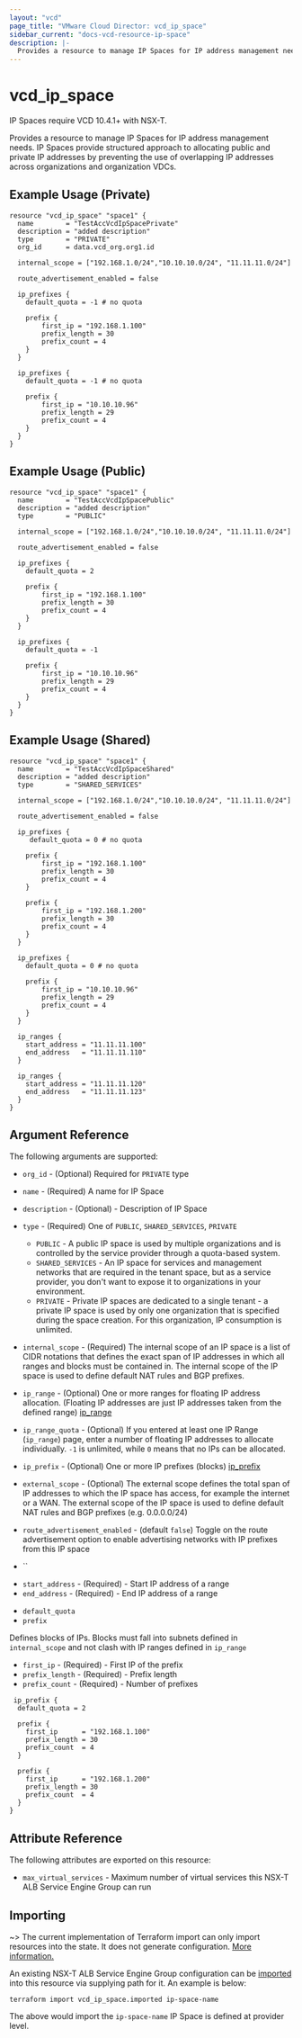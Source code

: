 ```yaml
---
layout: "vcd"
page_title: "VMware Cloud Director: vcd_ip_space"
sidebar_current: "docs-vcd-resource-ip-space"
description: |-
  Provides a resource to manage IP Spaces for IP address management needs. IP Spaces provide structured approach to allocating public and private IP addresses by preventing the use of overlapping IP addresses across organizations and organization VDCs.
---
```


# vcd\_ip\_space

IP Spaces require VCD 10.4.1+ with NSX-T.

Provides a resource to manage IP Spaces for IP address management needs. IP Spaces provide
structured approach to allocating public and private IP addresses by preventing the use of
overlapping IP addresses across organizations and organization VDCs.


## Example Usage (Private)

```hcl
resource "vcd_ip_space" "space1" {
  name        = "TestAccVcdIpSpacePrivate"
  description = "added description"
  type        = "PRIVATE"
  org_id      = data.vcd_org.org1.id

  internal_scope = ["192.168.1.0/24","10.10.10.0/24", "11.11.11.0/24"]

  route_advertisement_enabled = false

  ip_prefixes {
	default_quota = -1 # no quota

	prefix {
		first_ip = "192.168.1.100"
		prefix_length = 30
		prefix_count = 4
	}
  }

  ip_prefixes {
	default_quota = -1 # no quota

	prefix {
		first_ip = "10.10.10.96"
		prefix_length = 29
		prefix_count = 4
	}
  }
}
```

## Example Usage (Public)

```hcl
resource "vcd_ip_space" "space1" {
  name        = "TestAccVcdIpSpacePublic"
  description = "added description"
  type        = "PUBLIC"

  internal_scope = ["192.168.1.0/24","10.10.10.0/24", "11.11.11.0/24"]

  route_advertisement_enabled = false

  ip_prefixes {
	default_quota = 2

	prefix {
		first_ip = "192.168.1.100"
		prefix_length = 30
		prefix_count = 4
	}
  }

  ip_prefixes {
	default_quota = -1

	prefix {
		first_ip = "10.10.10.96"
		prefix_length = 29
		prefix_count = 4
	}
  }
}
```

## Example Usage (Shared)

```hcl
resource "vcd_ip_space" "space1" {
  name        = "TestAccVcdIpSpaceShared"
  description = "added description"
  type        = "SHARED_SERVICES"

  internal_scope = ["192.168.1.0/24","10.10.10.0/24", "11.11.11.0/24"]

  route_advertisement_enabled = false

  ip_prefixes {
	 default_quota = 0 # no quota

	prefix {
		first_ip = "192.168.1.100"
		prefix_length = 30
		prefix_count = 4
	}

	prefix {
		first_ip = "192.168.1.200"
		prefix_length = 30
		prefix_count = 4
	}
  }

  ip_prefixes {
	default_quota = 0 # no quota

	prefix {
		first_ip = "10.10.10.96"
		prefix_length = 29
		prefix_count = 4
	}
  }

  ip_ranges {
	start_address = "11.11.11.100"
	end_address   = "11.11.11.110"
  }

  ip_ranges {
	start_address = "11.11.11.120"
	end_address   = "11.11.11.123"
  }
}
```

## Argument Reference

The following arguments are supported:

* `org_id` - (Optional) Required for `PRIVATE` type
* `name` - (Required) A name for IP Space
* `description` - (Optional) - Description of IP Space
* `type` - (Required) One of `PUBLIC`, `SHARED_SERVICES`, `PRIVATE`
  * `PUBLIC` - A public IP space is used by multiple organizations and is controlled by the service
    provider through a quota-based system. 
  * `SHARED_SERVICES` - An IP space for services and management networks that are required in the
    tenant space, but as a service provider, you don't want to expose it to organizations in your
    environment. 
  * `PRIVATE` - Private IP spaces are dedicated to a single tenant - a private IP space is used by
    only one organization that is specified during the space creation. For this organization, IP
    consumption is unlimited.

* `internal_scope` - (Required) The internal scope of an IP space is a list of CIDR notations that
  defines the exact span of IP addresses in which all ranges and blocks must be contained in. The
  internal scope of the IP space is used to define default NAT rules and BGP prefixes. 
* `ip_range` - (Optional) One or more ranges for floating IP address allocation. (Floating IP
  addresses are just IP addresses taken from the defined range) [ip_range](#ipspace-ip-range)
* `ip_range_quota` - (Optional) If you entered at least one IP Range (`ip_range`) page, enter a
  number of floating IP addresses to allocate individually. `-1` is unlimited, while `0` means that
  no IPs can be allocated.
* `ip_prefix` - (Optional) One or more IP prefixes (blocks) [ip_prefix](#ipspace-ip-prefix)
* `external_scope` - (Optional) The external scope defines the total span of IP addresses to which the IP
  space has access, for example the internet or a WAN. The external scope of the IP space is used to
  define default NAT rules and BGP prefixes (e.g. 0.0.0.0/24)
* `route_advertisement_enabled` - (default `false`) Toggle on the route advertisement option to
  enable advertising networks with IP prefixes from this IP space
* ``

<a id="ipspace-ip-range"></a>

* `start_address` - (Required) - Start IP address of a range
* `end_address` - (Required) - End IP address of a range

<a id="ipspace-ip-prefix"></a>

* `default_quota` 
* `prefix` 

<a id="ipspace-ip-prefix-prefix"></a>

Defines blocks of IPs. Blocks must fall into subnets defined in `internal_scope` and not clash with
IP ranges defined in `ip_range` 

* `first_ip` - (Required) - First IP of the prefix
* `prefix_length` - (Required) - Prefix length
* `prefix_count` - (Required) - Number of prefixes 

```hcl
 ip_prefix {
  default_quota = 2

  prefix {
    first_ip      = "192.168.1.100"
    prefix_length = 30
    prefix_count  = 4
  }

  prefix {
    first_ip      = "192.168.1.200"
    prefix_length = 30
    prefix_count  = 4
  }
}
```

## Attribute Reference

The following attributes are exported on this resource:

* `max_virtual_services` - Maximum number of virtual services this NSX-T ALB Service Engine Group can run


## Importing

~> The current implementation of Terraform import can only import resources into the state.
It does not generate configuration. [More information.](https://www.terraform.io/docs/import/)

An existing NSX-T ALB Service Engine Group configuration can be [imported][docs-import] into this resource
via supplying path for it. An example is
below:

[docs-import]: https://www.terraform.io/docs/import/

```
terraform import vcd_ip_space.imported ip-space-name
```

The above would import the `ip-space-name` IP Space is defined at provider
level.
